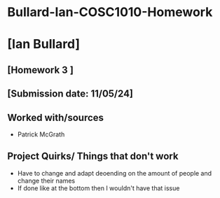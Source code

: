 # Bullard-Ian-COSC1010-Homework
# [Ian Bullard]
## [Homework 3 ]
## [Submission date: 11/05/24]
## Worked with/sources 
* Patrick McGrath



## Project Quirks/ Things that don't work
* Have to change and adapt deoending on the amount of people and change their names
* If done like at the bottom then I wouldn't have that issue
